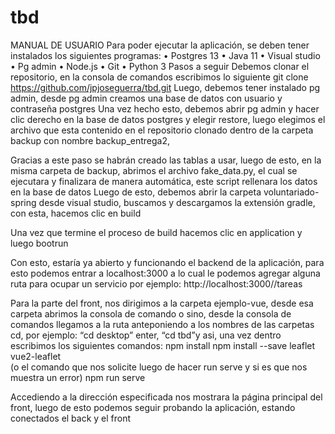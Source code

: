 # tbd
MANUAL DE USUARIO
Para poder ejecutar la aplicación, se deben tener instalados los siguientes programas:
•	Postgres 13
•	Java 11
•	Visual studio
•	Pg admin
•	Node.js
•	Git 
•	Python 3
Pasos a seguir
Debemos clonar el repositorio, en la consola de comandos escribimos lo siguiente
git clone https://github.com/jpjoseguerra/tbd.git
Luego, debemos tener instalado pg admin, desde pg admin creamos una base de datos con usuario y contraseña postgres
Una vez hecho esto, debemos abrir pg admin y hacer clic derecho en la base de datos postgres y elegir restore, luego elegimos el archivo que esta contenido en el repositorio clonado dentro de la carpeta backup con nombre backup_entrega2,
 
 
Gracias a este paso se habrán creado las tablas a usar, luego de esto, en la misma carpeta de backup, abrimos el archivo fake_data.py, el cual se ejecutara y finalizara de manera automática, este script rellenara los datos en la base de datos
Luego de esto, debemos  abrir la carpeta voluntariado-spring desde visual studio, buscamos y descargamos la extensión gradle, con esta, hacemos clic en build
 
Una vez que termine el proceso de build hacemos clic en application y luego bootrun
 
Con esto, estaría ya abierto y funcionando el backend de la aplicación, para esto podemos entrar a localhost:3000 a lo cual le podemos agregar alguna ruta para ocupar un servicio por ejemplo:
http://localhost:3000//tareas


Para la parte del front, nos dirigimos a la carpeta ejemplo-vue, desde esa carpeta abrimos la consola de comando o sino, desde la consola de comandos llegamos a la ruta anteponiendo a los nombres de las carpetas cd, por ejemplo: “cd desktop” enter, “cd tbd”y asi, una vez dentro escribimos los siguientes comandos:
npm install
npm install --save leaflet vue2-leaflet  
(o el comando que nos solicite luego de hacer run serve y si es que nos muestra un error)
npm run serve

 
Accediendo a la dirección especificada nos mostrara la página principal del front, luego de esto podemos seguir probando la aplicación, estando conectados el back y el front
